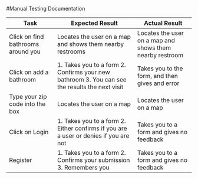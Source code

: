 #Manual Testing Documentation

Task | Expected Result | Actual Result
-----|-----------------|--------------
Click on find bathrooms around you | Locates the user on a map and shows them nearby restrooms| Locates the user on a map and shows them nearby restroom
Click on add a bathroom | 1. Takes you to a form 2. Confirms your new bathroom 3. You can see the results the next visit | Takes you to the form, and then gives and error
Type your zip code into the box | Locates the user on a map | Locates the user on a map
Click on Login | 1. Takes you to a form 2. Either confirms if you are a user or denies if you are not | Takes you to a form and gives no feedback
Register | 1. Takes you to a form 2. Confirms your submission 3. Remembers you | Takes you to a form and gives no feedback
